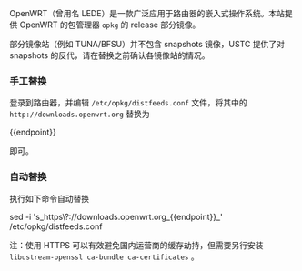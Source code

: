 OpenWRT（曾用名 LEDE）是一款广泛应用于路由器的嵌入式操作系统。本站提供 OpenWRT 的包管理器 `opkg` 的 release 部分镜像。

部分镜像站（例如 TUNA/BFSU）并不包含 snapshots 镜像，USTC 提供了对 snapshots 的反代，请在替换之前确认各镜像站的情况。

### 手工替换

登录到路由器，并编辑 `/etc/opkg/distfeeds.conf` 文件，将其中的 `http://downloads.openwrt.org` 替换为

<tmpl>
{{endpoint}}
</tmpl>

即可。

### 自动替换

执行如下命令自动替换

<tmpl z-lang="bash">
sed -i 's_https\?://downloads.openwrt.org_{{endpoint}}_' /etc/opkg/distfeeds.conf
</tmpl>

注：使用 HTTPS 可以有效避免国内运营商的缓存劫持，但需要另行安装 `libustream-openssl ca-bundle ca-certificates` 。
